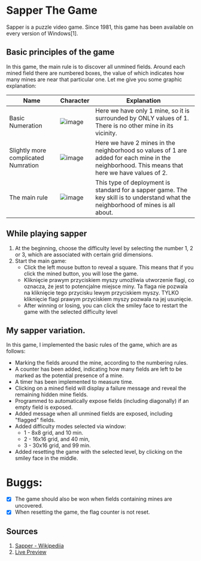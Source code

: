 # Sapper The Game
Sapper is a puzzle video game. Since 1981, this game has been available on every version of Windows[1].
## Basic principles of the game 
In this game, the main rule is to discover all unmined fields. Around each mined field there are numbered boxes, the value of which indicates how many mines are near that particular one. Let me give you some graphic explanation: 

| Name     | Character | Explanation |
| ---      | ---       | ---         |
| Basic Numeration  | ![image](https://github.com/Cysiek96/Z2J/assets/113532109/2a92d42e-1ee5-421a-974b-70dae0d73a5e)        | Here we have only 1 mine, so it is surrounded by ONLY values of 1. There is no other mine in its vicinity.|
| Slightly more complicated Numration    |   ![image](https://github.com/Cysiek96/Z2J/assets/113532109/98d73749-6c01-4d14-8d8f-ad7e6db9e94a) | Here we have 2 mines in the neighborhood so values of 1 are added for each mine in the neighborhood. This means that here we have values of 2.|
|    The main rule   | ![image](https://github.com/Cysiek96/Z2J/assets/113532109/b224b6ae-ffb5-4780-8b43-34f84e9b2128) | This type of deployment is standard for a sapper game. The key skill is to understand what the neighborhood of mines is all about.|

## While playing sapper
1. At the beginning, choose the difficulty level by selecting the number 1, 2 or 3, which are associated with certain grid dimensions.
2. Start the main game:
     * Click the left mouse button to reveal a square. This means that if you click the mined button, you will lose the game.
     * Kliknięcie prawym przyciskiem myszy umożliwia utworzenie flagi, co oznacza, że jest to potencjalne miejsce miny. Ta flaga nie pozwala na kliknięcie tego przycisku lewym przyciskiem myszy. TYLKO kliknięcie flagi prawym przyciskiem myszy pozwala na jej usunięcie.
     * After winning or losing, you can click the smiley face to restart the game with the selected difficulty level

## My  sapper variation.
In this game, I implemented the basic rules of the game, which are as follows:
* Marking the fields around the mine, according to the numbering rules.
* A counter has been added, indicating how many fields are left to be marked as the potential presence of a mine.
* A timer has been implemented to measure time.
* Clicking on a mined field will display a failure message and reveal the remaining hidden mine fields.
* Programmed to automatically expose fields (including diagonally) if an empty field is exposed.
* Added message when all unmined fields are exposed, including "flagged" fields.
* Added difficulty modes selected via window:
  - 1 - 8x8 grid, and 10 min.
  - 2 - 16x16 grid, and 40 min,
  - 3 - 30x16 grid, and 99 min.
* Added resetting the game with the selected level, by clicking on the smiley face in the middle.

# Buggs:
- [x] The game should also be won when fields containing mines are uncovered.
- [x] When resetting the game, the flag counter is not reset.

## Sources
1. [Sapper - Wikipediia](https://en.wikipedia.org/wiki/Minesweeper_(video_game))
2. [Live Preview](https://codepen.io/Cychu1996/full/YzRGmgM)
